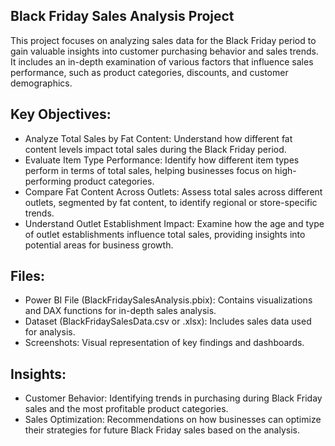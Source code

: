 ## Black Friday Sales Analysis Project
This project focuses on analyzing sales data for the Black Friday period to gain valuable insights into customer purchasing behavior and sales trends. It includes an in-depth examination of various factors that influence sales performance, such as product categories, discounts, and customer demographics.

## Key Objectives:
- Analyze Total Sales by Fat Content: Understand how different fat content levels impact total sales during the Black Friday period.
- Evaluate Item Type Performance: Identify how different item types perform in terms of total sales, helping businesses focus on high-performing product categories.
- Compare Fat Content Across Outlets: Assess total sales across different outlets, segmented by fat content, to identify regional or store-specific trends.
- Understand Outlet Establishment Impact: Examine how the age and type of outlet establishments influence total sales, providing insights into potential areas for 
  business growth.

## Files:
- Power BI File (BlackFridaySalesAnalysis.pbix): Contains visualizations and DAX functions for in-depth sales analysis.
- Dataset (BlackFridaySalesData.csv or .xlsx): Includes sales data used for analysis.
- Screenshots: Visual representation of key findings and dashboards.

## Insights:
- Customer Behavior: Identifying trends in purchasing during Black Friday sales and the most profitable product categories.
- Sales Optimization: Recommendations on how businesses can optimize their strategies for future Black Friday sales based on the analysis.

